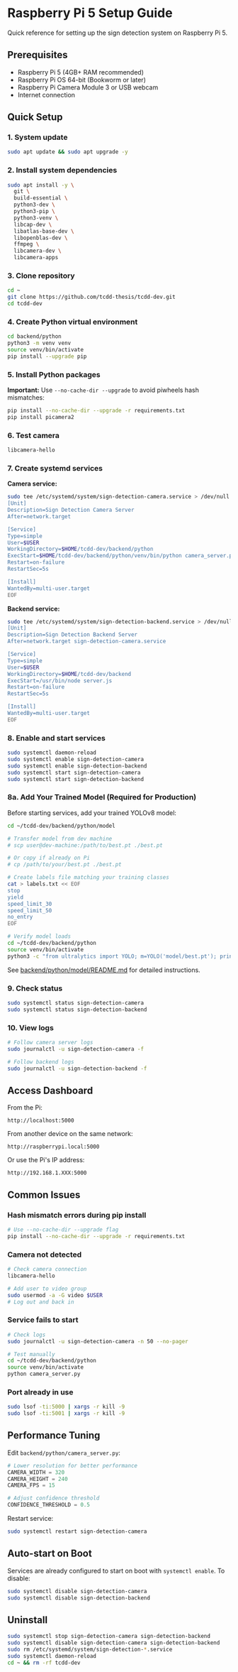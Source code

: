# Raspberry Pi 5 Setup Guide

Quick reference for setting up the sign detection system on Raspberry Pi 5.

## Prerequisites

- Raspberry Pi 5 (4GB+ RAM recommended)
- Raspberry Pi OS 64-bit (Bookworm or later)
- Raspberry Pi Camera Module 3 or USB webcam
- Internet connection

## Quick Setup

### 1. System update

```bash
sudo apt update && sudo apt upgrade -y
```

### 2. Install system dependencies

```bash
sudo apt install -y \
  git \
  build-essential \
  python3-dev \
  python3-pip \
  python3-venv \
  libcap-dev \
  libatlas-base-dev \
  libopenblas-dev \
  ffmpeg \
  libcamera-dev \
  libcamera-apps
```

### 3. Clone repository

```bash
cd ~
git clone https://github.com/tcdd-thesis/tcdd-dev.git
cd tcdd-dev
```

### 4. Create Python virtual environment

```bash
cd backend/python
python3 -m venv venv
source venv/bin/activate
pip install --upgrade pip
```

### 5. Install Python packages

**Important:** Use `--no-cache-dir --upgrade` to avoid piwheels hash mismatches:

```bash
pip install --no-cache-dir --upgrade -r requirements.txt
pip install picamera2
```

### 6. Test camera

```bash
libcamera-hello
```

### 7. Create systemd services

**Camera service:**

```bash
sudo tee /etc/systemd/system/sign-detection-camera.service > /dev/null <<EOF
[Unit]
Description=Sign Detection Camera Server
After=network.target

[Service]
Type=simple
User=$USER
WorkingDirectory=$HOME/tcdd-dev/backend/python
ExecStart=$HOME/tcdd-dev/backend/python/venv/bin/python camera_server.py
Restart=on-failure
RestartSec=5s

[Install]
WantedBy=multi-user.target
EOF
```

**Backend service:**

```bash
sudo tee /etc/systemd/system/sign-detection-backend.service > /dev/null <<EOF
[Unit]
Description=Sign Detection Backend Server
After=network.target sign-detection-camera.service

[Service]
Type=simple
User=$USER
WorkingDirectory=$HOME/tcdd-dev/backend
ExecStart=/usr/bin/node server.js
Restart=on-failure
RestartSec=5s

[Install]
WantedBy=multi-user.target
EOF
```

### 8. Enable and start services

```bash
sudo systemctl daemon-reload
sudo systemctl enable sign-detection-camera
sudo systemctl enable sign-detection-backend
sudo systemctl start sign-detection-camera
sudo systemctl start sign-detection-backend
```

### 8a. Add Your Trained Model (Required for Production)

Before starting services, add your trained YOLOv8 model:

```bash
cd ~/tcdd-dev/backend/python/model

# Transfer model from dev machine
# scp user@dev-machine:/path/to/best.pt ./best.pt

# Or copy if already on Pi
# cp /path/to/your/best.pt ./best.pt

# Create labels file matching your training classes
cat > labels.txt << EOF
stop
yield
speed_limit_30
speed_limit_50
no_entry
EOF

# Verify model loads
cd ~/tcdd-dev/backend/python
source venv/bin/activate
python3 -c "from ultralytics import YOLO; m=YOLO('model/best.pt'); print('✓ Model OK:', m.names)"
```

See [backend/python/model/README.md](backend/python/model/README.md) for detailed instructions.

### 9. Check status

```bash
sudo systemctl status sign-detection-camera
sudo systemctl status sign-detection-backend
```

### 10. View logs

```bash
# Follow camera server logs
sudo journalctl -u sign-detection-camera -f

# Follow backend logs
sudo journalctl -u sign-detection-backend -f
```

## Access Dashboard

From the Pi:
```
http://localhost:5000
```

From another device on the same network:
```
http://raspberrypi.local:5000
```

Or use the Pi's IP address:
```
http://192.168.1.XXX:5000
```

## Common Issues

### Hash mismatch errors during pip install

```bash
# Use --no-cache-dir --upgrade flag
pip install --no-cache-dir --upgrade -r requirements.txt
```

### Camera not detected

```bash
# Check camera connection
libcamera-hello

# Add user to video group
sudo usermod -a -G video $USER
# Log out and back in
```

### Service fails to start

```bash
# Check logs
sudo journalctl -u sign-detection-camera -n 50 --no-pager

# Test manually
cd ~/tcdd-dev/backend/python
source venv/bin/activate
python camera_server.py
```

### Port already in use

```bash
sudo lsof -ti:5000 | xargs -r kill -9
sudo lsof -ti:5001 | xargs -r kill -9
```

## Performance Tuning

Edit `backend/python/camera_server.py`:

```python
# Lower resolution for better performance
CAMERA_WIDTH = 320
CAMERA_HEIGHT = 240
CAMERA_FPS = 15

# Adjust confidence threshold
CONFIDENCE_THRESHOLD = 0.5
```

Restart service:
```bash
sudo systemctl restart sign-detection-camera
```

## Auto-start on Boot

Services are already configured to start on boot with `systemctl enable`. To disable:

```bash
sudo systemctl disable sign-detection-camera
sudo systemctl disable sign-detection-backend
```

## Uninstall

```bash
sudo systemctl stop sign-detection-camera sign-detection-backend
sudo systemctl disable sign-detection-camera sign-detection-backend
sudo rm /etc/systemd/system/sign-detection-*.service
sudo systemctl daemon-reload
cd ~ && rm -rf tcdd-dev
```
